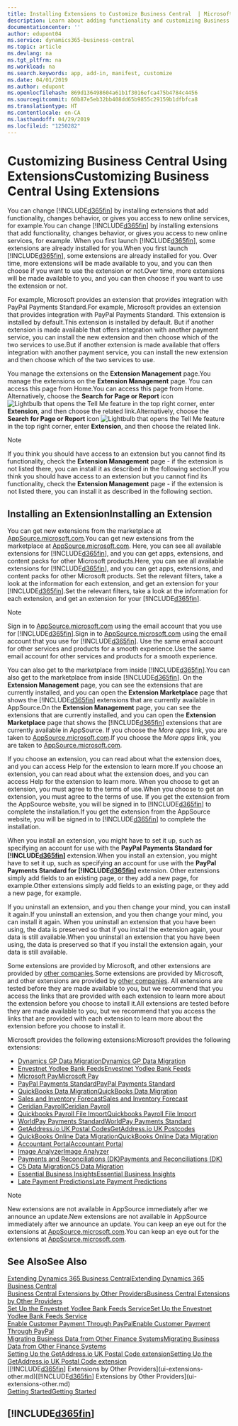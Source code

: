 ```yaml
---
title: Installing Extensions to Customize Business Central  | Microsoft Docs
description: Learn about adding functionality and customizing Business Central  by installing extensions.
documentationcenter: ''
author: edupont04
ms.service: dynamics365-business-central
ms.topic: article
ms.devlang: na
ms.tgt_pltfrm: na
ms.workload: na
ms.search.keywords: app, add-in, manifest, customize
ms.date: 04/01/2019
ms.author: edupont
ms.openlocfilehash: 869d136498604a61b1f3016efca475b4784c4456
ms.sourcegitcommit: 60b87e5eb32bb408dd65b9855c29159b1dfbfca8
ms.translationtype: HT
ms.contentlocale: en-CA
ms.lasthandoff: 04/29/2019
ms.locfileid: "1250282"
---
```

# <a name="customizing-business-central-using-extensions"></a><span data-ttu-id="ec7b1-103">Customizing Business Central Using Extensions</span><span class="sxs-lookup"><span data-stu-id="ec7b1-103">Customizing Business Central Using Extensions</span></span>
<span data-ttu-id="ec7b1-104">You can change [!INCLUDE[d365fin](includes/d365fin_md.md)] by installing extensions that add functionality, changes behavior, or gives you access to new online services, for example.</span><span class="sxs-lookup"><span data-stu-id="ec7b1-104">You can change [!INCLUDE[d365fin](includes/d365fin_md.md)] by installing extensions that add functionality, changes behavior, or gives you access to new online services, for example.</span></span>
<span data-ttu-id="ec7b1-105">When you first launch [!INCLUDE[d365fin](includes/d365fin_md.md)], some extensions are already installed for you.</span><span class="sxs-lookup"><span data-stu-id="ec7b1-105">When you first launch [!INCLUDE[d365fin](includes/d365fin_md.md)], some extensions are already installed for you.</span></span> <span data-ttu-id="ec7b1-106">Over time, more extensions will be made available to you, and you can then choose if you want to use the extension or not.</span><span class="sxs-lookup"><span data-stu-id="ec7b1-106">Over time, more extensions will be made available to you, and you can then choose if you want to use the extension or not.</span></span>

<span data-ttu-id="ec7b1-107">For example, Microsoft provides an extension that provides integration with PayPal Payments Standard.</span><span class="sxs-lookup"><span data-stu-id="ec7b1-107">For example, Microsoft provides an extension that provides integration with PayPal Payments Standard.</span></span> <span data-ttu-id="ec7b1-108">This extension is installed by default.</span><span class="sxs-lookup"><span data-stu-id="ec7b1-108">This extension is installed by default.</span></span>
<span data-ttu-id="ec7b1-109">But if another extension is made available that offers integration with another payment service, you can install the new extension and then choose which of the two services to use.</span><span class="sxs-lookup"><span data-stu-id="ec7b1-109">But if another extension is made available that offers integration with another payment service, you can install the new extension and then choose which of the two services to use.</span></span>  

<span data-ttu-id="ec7b1-110">You manage the extensions on the **Extension Management** page.</span><span class="sxs-lookup"><span data-stu-id="ec7b1-110">You manage the extensions on the **Extension Management** page.</span></span> <span data-ttu-id="ec7b1-111">You can access this page from Home.</span><span class="sxs-lookup"><span data-stu-id="ec7b1-111">You can access this page from Home.</span></span> <span data-ttu-id="ec7b1-112">Alternatively, choose the **Search for Page or Report** icon ![Lightbulb that opens the Tell Me feature](media/ui-search/search_small.png "Tell me what you want to do") in the top right corner, enter **Extension**, and then choose the related link.</span><span class="sxs-lookup"><span data-stu-id="ec7b1-112">Alternatively, choose the **Search for Page or Report** icon ![Lightbulb that opens the Tell Me feature](media/ui-search/search_small.png "Tell me what you want to do") in the top right corner, enter **Extension**, and then choose the related link.</span></span>  

> [!NOTE]  
>   <span data-ttu-id="ec7b1-113">If you think you should have access to an extension but you cannot find its functionality, check the **Extension Management** page - if the extension is not listed there, you can install it as described in the following section.</span><span class="sxs-lookup"><span data-stu-id="ec7b1-113">If you think you should have access to an extension but you cannot find its functionality, check the **Extension Management** page - if the extension is not listed there, you can install it as described in the following section.</span></span>  

## <a name="installing-an-extension"></a><span data-ttu-id="ec7b1-114">Installing an Extension</span><span class="sxs-lookup"><span data-stu-id="ec7b1-114">Installing an Extension</span></span>
<span data-ttu-id="ec7b1-115">You can get new extensions from the marketplace at [AppSource.microsoft.com](https://appsource.microsoft.com/en-us/marketplace/apps?src=dynamics365website&product=dynamics-365-business-central).</span><span class="sxs-lookup"><span data-stu-id="ec7b1-115">You can get new extensions from the marketplace at [AppSource.microsoft.com](https://appsource.microsoft.com/en-us/marketplace/apps?src=dynamics365website&product=dynamics-365-business-central).</span></span> <span data-ttu-id="ec7b1-116">Here, you can see all available extensions for [!INCLUDE[d365fin](includes/d365fin_md.md)], and you can get apps, extensions, and content packs for other Microsoft products.</span><span class="sxs-lookup"><span data-stu-id="ec7b1-116">Here, you can see all available extensions for [!INCLUDE[d365fin](includes/d365fin_md.md)], and you can get apps, extensions, and content packs for other Microsoft products.</span></span> <span data-ttu-id="ec7b1-117">Set the relevant filters, take a look at the information for each extension, and get an extension for your [!INCLUDE[d365fin](includes/d365fin_md.md)].</span><span class="sxs-lookup"><span data-stu-id="ec7b1-117">Set the relevant filters, take a look at the information for each extension, and get an extension for your [!INCLUDE[d365fin](includes/d365fin_md.md)].</span></span>  
> [!NOTE]  
>   <span data-ttu-id="ec7b1-118">Sign in to [AppSource.microsoft.com](https://appsource.microsoft.com/) using the email account that you use for [!INCLUDE[d365fin](includes/d365fin_md.md)].</span><span class="sxs-lookup"><span data-stu-id="ec7b1-118">Sign in to [AppSource.microsoft.com](https://appsource.microsoft.com/) using the email account that you use for [!INCLUDE[d365fin](includes/d365fin_md.md)].</span></span> <span data-ttu-id="ec7b1-119">Use the same email account for other services and products for a smooth experience.</span><span class="sxs-lookup"><span data-stu-id="ec7b1-119">Use the same email account for other services and products for a smooth experience.</span></span>  

<span data-ttu-id="ec7b1-120">You can also get to the marketplace from inside [!INCLUDE[d365fin](includes/d365fin_md.md)].</span><span class="sxs-lookup"><span data-stu-id="ec7b1-120">You can also get to the marketplace from inside [!INCLUDE[d365fin](includes/d365fin_md.md)].</span></span> <span data-ttu-id="ec7b1-121">On the **Extension Management** page, you can see the extensions that are currently installed, and you can open the **Extension Marketplace** page that shows the [!INCLUDE[d365fin](includes/d365fin_md.md)] extensions that are currently available in AppSource.</span><span class="sxs-lookup"><span data-stu-id="ec7b1-121">On the **Extension Management** page, you can see the extensions that are currently installed, and you can open the **Extension Marketplace** page that shows the [!INCLUDE[d365fin](includes/d365fin_md.md)] extensions that are currently available in AppSource.</span></span> <span data-ttu-id="ec7b1-122">If you choose the *More apps* link, you are taken to [AppSource.microsoft.com](https://appsource.microsoft.com/en-us/marketplace/apps?product=dynamics-365%3Bdynamics-365-for-financials&page=1).</span><span class="sxs-lookup"><span data-stu-id="ec7b1-122">If you choose the *More apps* link, you are taken to [AppSource.microsoft.com](https://appsource.microsoft.com/en-us/marketplace/apps?product=dynamics-365%3Bdynamics-365-for-financials&page=1).</span></span>  

<span data-ttu-id="ec7b1-123">If you choose an extension, you can read about what the extension does, and you can access Help for the extension to learn more.</span><span class="sxs-lookup"><span data-stu-id="ec7b1-123">If you choose an extension, you can read about what the extension does, and you can access Help for the extension to learn more.</span></span> <span data-ttu-id="ec7b1-124">When you choose to get an extension, you must agree to the terms of use.</span><span class="sxs-lookup"><span data-stu-id="ec7b1-124">When you choose to get an extension, you must agree to the terms of use.</span></span> <span data-ttu-id="ec7b1-125">If you get the extension from the AppSource website, you will be signed in to [!INCLUDE[d365fin](includes/d365fin_md.md)] to complete the installation.</span><span class="sxs-lookup"><span data-stu-id="ec7b1-125">If you get the extension from the AppSource website, you will be signed in to [!INCLUDE[d365fin](includes/d365fin_md.md)] to complete the installation.</span></span>  

<span data-ttu-id="ec7b1-126">When you install an extension, you might have to set it up, such as specifying an account for use with the **PayPal Payments Standard for [!INCLUDE[d365fin](includes/d365fin_md.md)]** extension.</span><span class="sxs-lookup"><span data-stu-id="ec7b1-126">When you install an extension, you might have to set it up, such as specifying an account for use with the **PayPal Payments Standard for [!INCLUDE[d365fin](includes/d365fin_md.md)]** extension.</span></span>
<span data-ttu-id="ec7b1-127">Other extensions simply add fields to an existing page, or they add a new page, for example.</span><span class="sxs-lookup"><span data-stu-id="ec7b1-127">Other extensions simply add fields to an existing page, or they add a new page, for example.</span></span>   

<span data-ttu-id="ec7b1-128">If you uninstall an extension, and you then change your mind, you can install it again.</span><span class="sxs-lookup"><span data-stu-id="ec7b1-128">If you uninstall an extension, and you then change your mind, you can install it again.</span></span> <span data-ttu-id="ec7b1-129">When you uninstall an extension that you have been using, the data is preserved so that if you install the extension again, your data is still available.</span><span class="sxs-lookup"><span data-stu-id="ec7b1-129">When you uninstall an extension that you have been using, the data is preserved so that if you install the extension again, your data is still available.</span></span>  

<span data-ttu-id="ec7b1-130">Some extensions are provided by Microsoft, and other extensions are provided by [other companies](ui-extensions-other.md).</span><span class="sxs-lookup"><span data-stu-id="ec7b1-130">Some extensions are provided by Microsoft, and other extensions are provided by [other companies](ui-extensions-other.md).</span></span> <span data-ttu-id="ec7b1-131">All extensions are tested before they are made available to you, but we recommend that you access the links that are provided with each extension to learn more about the extension before you choose to install it.</span><span class="sxs-lookup"><span data-stu-id="ec7b1-131">All extensions are tested before they are made available to you, but we recommend that you access the links that are provided with each extension to learn more about the extension before you choose to install it.</span></span>  

<span data-ttu-id="ec7b1-132">Microsoft provides the following extensions:</span><span class="sxs-lookup"><span data-stu-id="ec7b1-132">Microsoft provides the following extensions:</span></span>  

* [<span data-ttu-id="ec7b1-133">Dynamics GP Data Migration</span><span class="sxs-lookup"><span data-stu-id="ec7b1-133">Dynamics GP Data Migration</span></span>](ui-extensions-dynamicsgp-data-migration.md)  
* [<span data-ttu-id="ec7b1-134">Envestnet Yodlee Bank Feeds</span><span class="sxs-lookup"><span data-stu-id="ec7b1-134">Envestnet Yodlee Bank Feeds</span></span>](ui-extensions-yodlee-bank-feeds.md)  
* [<span data-ttu-id="ec7b1-135">Microsoft Pay</span><span class="sxs-lookup"><span data-stu-id="ec7b1-135">Microsoft Pay</span></span>](ui-extensions-microsoft-pay-payments.md)  
* [<span data-ttu-id="ec7b1-136">PayPal Payments Standard</span><span class="sxs-lookup"><span data-stu-id="ec7b1-136">PayPal Payments Standard</span></span>](ui-extensions-paypal-payments-standard.md)  
* [<span data-ttu-id="ec7b1-137">QuickBooks Data Migration</span><span class="sxs-lookup"><span data-stu-id="ec7b1-137">QuickBooks Data Migration</span></span>](ui-extensions-quickbooks-data-migration.md)  
* [<span data-ttu-id="ec7b1-138">Sales and Inventory Forecast</span><span class="sxs-lookup"><span data-stu-id="ec7b1-138">Sales and Inventory Forecast</span></span>](ui-extensions-sales-forecast.md)  
* [<span data-ttu-id="ec7b1-139">Ceridian Payroll</span><span class="sxs-lookup"><span data-stu-id="ec7b1-139">Ceridian Payroll</span></span>](ui-extensions-ceridian-payroll.md)  
* [<span data-ttu-id="ec7b1-140">Quickbooks Payroll File Import</span><span class="sxs-lookup"><span data-stu-id="ec7b1-140">Quickbooks Payroll File Import</span></span>](ui-extensions-quickbooks-payroll.md)  
* [<span data-ttu-id="ec7b1-141">WorldPay Payments Standard</span><span class="sxs-lookup"><span data-stu-id="ec7b1-141">WorldPay Payments Standard</span></span>](ui-extensions-worldpay-payments-standard.md)  
* [<span data-ttu-id="ec7b1-142">GetAddress.io UK Postal Codes</span><span class="sxs-lookup"><span data-stu-id="ec7b1-142">GetAddress.io UK Postcodes</span></span>](ui-extensions-getaddressio.md)  
* [<span data-ttu-id="ec7b1-143">QuickBooks Online Data Migration</span><span class="sxs-lookup"><span data-stu-id="ec7b1-143">QuickBooks Online Data Migration</span></span>](ui-extensions-quickbooks-online-data-migration.md)  
* [<span data-ttu-id="ec7b1-144">Accountant Portal</span><span class="sxs-lookup"><span data-stu-id="ec7b1-144">Accountant Portal</span></span>](ui-extensions-accountant-portal.md)  
* [<span data-ttu-id="ec7b1-145">Image Analyzer</span><span class="sxs-lookup"><span data-stu-id="ec7b1-145">Image Analyzer</span></span>](ui-extensions-image-analyzer.md)  
* [<span data-ttu-id="ec7b1-146">Payments and Reconciliations (DK)</span><span class="sxs-lookup"><span data-stu-id="ec7b1-146">Payments and Reconciliations (DK)</span></span>](ui-extensions-payments-reconciliation-formats-dk.md)  
* [<span data-ttu-id="ec7b1-147">C5 Data Migration</span><span class="sxs-lookup"><span data-stu-id="ec7b1-147">C5 Data Migration</span></span>](ui-extensions-c5-data-migration.md)  
* [<span data-ttu-id="ec7b1-148">Essential Business Insights</span><span class="sxs-lookup"><span data-stu-id="ec7b1-148">Essential Business Insights</span></span>](ui-extensions-essential-business-insights.md)  
* [<span data-ttu-id="ec7b1-149">Late Payment Predictions</span><span class="sxs-lookup"><span data-stu-id="ec7b1-149">Late Payment Predictions</span></span>](ui-extensions-late-payment-prediction.md  )

> [!NOTE]  
>  <span data-ttu-id="ec7b1-150">New extensions are not available in AppSource immediately after we announce an update.</span><span class="sxs-lookup"><span data-stu-id="ec7b1-150">New extensions are not available in AppSource immediately after we announce an update.</span></span> <span data-ttu-id="ec7b1-151">You can keep an eye out for the extensions at [AppSource.microsoft.com](https://appsource.microsoft.com/en-us/marketplace/apps?product=dynamics-365%3Bdynamics-365-for-financials&page=1).</span><span class="sxs-lookup"><span data-stu-id="ec7b1-151">You can keep an eye out for the extensions at [AppSource.microsoft.com](https://appsource.microsoft.com/en-us/marketplace/apps?product=dynamics-365%3Bdynamics-365-for-financials&page=1).</span></span>

## <a name="see-also"></a><span data-ttu-id="ec7b1-152">See Also</span><span class="sxs-lookup"><span data-stu-id="ec7b1-152">See Also</span></span>
[<span data-ttu-id="ec7b1-153">Extending Dynamics 365 Business Central</span><span class="sxs-lookup"><span data-stu-id="ec7b1-153">Extending Dynamics 365 Business Central</span></span>](about-develop-extensions.md)  
[<span data-ttu-id="ec7b1-154">Business Central Extensions by Other Providers</span><span class="sxs-lookup"><span data-stu-id="ec7b1-154">Business Central Extensions by Other Providers</span></span>](ui-extensions-other.md)  
[<span data-ttu-id="ec7b1-155">Set Up the Envestnet Yodlee Bank Feeds Service</span><span class="sxs-lookup"><span data-stu-id="ec7b1-155">Set Up the Envestnet Yodlee Bank Feeds Service</span></span>](bank-how-setup-bank-statement-service.md)  
[<span data-ttu-id="ec7b1-156">Enable Customer Payment Through PayPal</span><span class="sxs-lookup"><span data-stu-id="ec7b1-156">Enable Customer Payment Through PayPal</span></span>](sales-how-enable-payment-service-extensions.md)  
[<span data-ttu-id="ec7b1-157">Migrating Business Data from Other Finance Systems</span><span class="sxs-lookup"><span data-stu-id="ec7b1-157">Migrating Business Data from Other Finance Systems</span></span>](across-import-data-configuration-packages.md)  
[<span data-ttu-id="ec7b1-158">Setting Up the GetAddress.io UK Postal Code extension</span><span class="sxs-lookup"><span data-stu-id="ec7b1-158">Setting Up the GetAddress.io UK Postal Code extension</span></span>](LocalFunctionality/UnitedKingdom/uk-setup-postal-code-service.md)  
<span data-ttu-id="ec7b1-159">[[!INCLUDE[d365fin](includes/d365fin_md.md)] Extensions by Other Providers](ui-extensions-other.md)</span><span class="sxs-lookup"><span data-stu-id="ec7b1-159">[[!INCLUDE[d365fin](includes/d365fin_md.md)] Extensions by Other Providers](ui-extensions-other.md)</span></span>  
[<span data-ttu-id="ec7b1-160">Getting Started</span><span class="sxs-lookup"><span data-stu-id="ec7b1-160">Getting Started</span></span>](product-get-started.md)  

## [!INCLUDE[d365fin](includes/free_trial_md.md)]  
